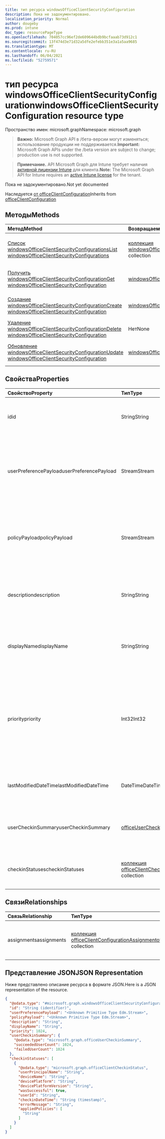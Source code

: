 ```yaml
---
title: тип ресурса windowsOfficeClientSecurityConfiguration
description: Пока не задокументировано.
localization_priority: Normal
author: dougeby
ms.prod: intune
doc_type: resourcePageType
ms.openlocfilehash: 704057cc96ef2de609644bdb9bcfaaab73d912c1
ms.sourcegitcommit: 13f474d3e71d32a5dfe2efebb351e3a1a5aa9685
ms.translationtype: MT
ms.contentlocale: ru-RU
ms.lasthandoff: 06/04/2021
ms.locfileid: "52759571"
---
```

# <a name="windowsofficeclientsecurityconfiguration-resource-type"></a><span data-ttu-id="c9110-103">тип ресурса windowsOfficeClientSecurityConfiguration</span><span class="sxs-lookup"><span data-stu-id="c9110-103">windowsOfficeClientSecurityConfiguration resource type</span></span>

<span data-ttu-id="c9110-104">Пространство имен: microsoft.graph</span><span class="sxs-lookup"><span data-stu-id="c9110-104">Namespace: microsoft.graph</span></span>

> <span data-ttu-id="c9110-105">**Важно:** Microsoft Graph API в /бета-версии могут изменяться; использование продукции не поддерживается.</span><span class="sxs-lookup"><span data-stu-id="c9110-105">**Important:** Microsoft Graph APIs under the /beta version are subject to change; production use is not supported.</span></span>

> <span data-ttu-id="c9110-106">**Примечание.** API Microsoft Graph для Intune требует наличия [активной лицензии Intune](https://go.microsoft.com/fwlink/?linkid=839381) для клиента.</span><span class="sxs-lookup"><span data-stu-id="c9110-106">**Note:** The Microsoft Graph API for Intune requires an [active Intune license](https://go.microsoft.com/fwlink/?linkid=839381) for the tenant.</span></span>

<span data-ttu-id="c9110-107">Пока не задокументировано.</span><span class="sxs-lookup"><span data-stu-id="c9110-107">Not yet documented</span></span>

<span data-ttu-id="c9110-108">Наследуется [от officeClientConfiguration](../resources/intune-cirrus-officeclientconfiguration.md)</span><span class="sxs-lookup"><span data-stu-id="c9110-108">Inherits from [officeClientConfiguration](../resources/intune-cirrus-officeclientconfiguration.md)</span></span>

## <a name="methods"></a><span data-ttu-id="c9110-109">Методы</span><span class="sxs-lookup"><span data-stu-id="c9110-109">Methods</span></span>
|<span data-ttu-id="c9110-110">Метод</span><span class="sxs-lookup"><span data-stu-id="c9110-110">Method</span></span>|<span data-ttu-id="c9110-111">Возвращаемый тип</span><span class="sxs-lookup"><span data-stu-id="c9110-111">Return Type</span></span>|<span data-ttu-id="c9110-112">Описание</span><span class="sxs-lookup"><span data-stu-id="c9110-112">Description</span></span>|
|:---|:---|:---|
|[<span data-ttu-id="c9110-113">Список windowsOfficeClientSecurityConfigurations</span><span class="sxs-lookup"><span data-stu-id="c9110-113">List windowsOfficeClientSecurityConfigurations</span></span>](../api/intune-cirrus-windowsofficeclientsecurityconfiguration-list.md)|<span data-ttu-id="c9110-114">[коллекция windowsOfficeClientSecurityConfiguration](../resources/intune-cirrus-windowsofficeclientsecurityconfiguration.md)</span><span class="sxs-lookup"><span data-stu-id="c9110-114">[windowsOfficeClientSecurityConfiguration](../resources/intune-cirrus-windowsofficeclientsecurityconfiguration.md) collection</span></span>|<span data-ttu-id="c9110-115">Список свойств и связей объектов [WindowsOfficeClientSecurityConfiguration.](../resources/intune-cirrus-windowsofficeclientsecurityconfiguration.md)</span><span class="sxs-lookup"><span data-stu-id="c9110-115">List properties and relationships of the [windowsOfficeClientSecurityConfiguration](../resources/intune-cirrus-windowsofficeclientsecurityconfiguration.md) objects.</span></span>|
|[<span data-ttu-id="c9110-116">Получить windowsOfficeClientSecurityConfiguration</span><span class="sxs-lookup"><span data-stu-id="c9110-116">Get windowsOfficeClientSecurityConfiguration</span></span>](../api/intune-cirrus-windowsofficeclientsecurityconfiguration-get.md)|[<span data-ttu-id="c9110-117">windowsOfficeClientSecurityConfiguration</span><span class="sxs-lookup"><span data-stu-id="c9110-117">windowsOfficeClientSecurityConfiguration</span></span>](../resources/intune-cirrus-windowsofficeclientsecurityconfiguration.md)|<span data-ttu-id="c9110-118">Чтение свойств и связей объекта [WindowsOfficeClientSecurityConfiguration.](../resources/intune-cirrus-windowsofficeclientsecurityconfiguration.md)</span><span class="sxs-lookup"><span data-stu-id="c9110-118">Read properties and relationships of the [windowsOfficeClientSecurityConfiguration](../resources/intune-cirrus-windowsofficeclientsecurityconfiguration.md) object.</span></span>|
|[<span data-ttu-id="c9110-119">Создание windowsOfficeClientSecurityConfiguration</span><span class="sxs-lookup"><span data-stu-id="c9110-119">Create windowsOfficeClientSecurityConfiguration</span></span>](../api/intune-cirrus-windowsofficeclientsecurityconfiguration-create.md)|[<span data-ttu-id="c9110-120">windowsOfficeClientSecurityConfiguration</span><span class="sxs-lookup"><span data-stu-id="c9110-120">windowsOfficeClientSecurityConfiguration</span></span>](../resources/intune-cirrus-windowsofficeclientsecurityconfiguration.md)|<span data-ttu-id="c9110-121">Создайте [новый объект WindowsOfficeClientSecurityConfiguration.](../resources/intune-cirrus-windowsofficeclientsecurityconfiguration.md)</span><span class="sxs-lookup"><span data-stu-id="c9110-121">Create a new [windowsOfficeClientSecurityConfiguration](../resources/intune-cirrus-windowsofficeclientsecurityconfiguration.md) object.</span></span>|
|[<span data-ttu-id="c9110-122">Удаление windowsOfficeClientSecurityConfiguration</span><span class="sxs-lookup"><span data-stu-id="c9110-122">Delete windowsOfficeClientSecurityConfiguration</span></span>](../api/intune-cirrus-windowsofficeclientsecurityconfiguration-delete.md)|<span data-ttu-id="c9110-123">Нет</span><span class="sxs-lookup"><span data-stu-id="c9110-123">None</span></span>|<span data-ttu-id="c9110-124">Удаляет [windowsOfficeClientSecurityConfiguration](../resources/intune-cirrus-windowsofficeclientsecurityconfiguration.md).</span><span class="sxs-lookup"><span data-stu-id="c9110-124">Deletes a [windowsOfficeClientSecurityConfiguration](../resources/intune-cirrus-windowsofficeclientsecurityconfiguration.md).</span></span>|
|[<span data-ttu-id="c9110-125">Обновление windowsOfficeClientSecurityConfiguration</span><span class="sxs-lookup"><span data-stu-id="c9110-125">Update windowsOfficeClientSecurityConfiguration</span></span>](../api/intune-cirrus-windowsofficeclientsecurityconfiguration-update.md)|[<span data-ttu-id="c9110-126">windowsOfficeClientSecurityConfiguration</span><span class="sxs-lookup"><span data-stu-id="c9110-126">windowsOfficeClientSecurityConfiguration</span></span>](../resources/intune-cirrus-windowsofficeclientsecurityconfiguration.md)|<span data-ttu-id="c9110-127">Обновление свойств объекта [WindowsOfficeClientSecurityConfiguration.](../resources/intune-cirrus-windowsofficeclientsecurityconfiguration.md)</span><span class="sxs-lookup"><span data-stu-id="c9110-127">Update the properties of a [windowsOfficeClientSecurityConfiguration](../resources/intune-cirrus-windowsofficeclientsecurityconfiguration.md) object.</span></span>|

## <a name="properties"></a><span data-ttu-id="c9110-128">Свойства</span><span class="sxs-lookup"><span data-stu-id="c9110-128">Properties</span></span>
|<span data-ttu-id="c9110-129">Свойство</span><span class="sxs-lookup"><span data-stu-id="c9110-129">Property</span></span>|<span data-ttu-id="c9110-130">Тип</span><span class="sxs-lookup"><span data-stu-id="c9110-130">Type</span></span>|<span data-ttu-id="c9110-131">Описание</span><span class="sxs-lookup"><span data-stu-id="c9110-131">Description</span></span>|
|:---|:---|:---|
|<span data-ttu-id="c9110-132">id</span><span class="sxs-lookup"><span data-stu-id="c9110-132">id</span></span>|<span data-ttu-id="c9110-133">String</span><span class="sxs-lookup"><span data-stu-id="c9110-133">String</span></span>|<span data-ttu-id="c9110-134">Id политики конфигурации клиента office.</span><span class="sxs-lookup"><span data-stu-id="c9110-134">Id of the office client configuration policy.</span></span> <span data-ttu-id="c9110-135">Унаследованный от [officeClientConfiguration](../resources/intune-cirrus-officeclientconfiguration.md)</span><span class="sxs-lookup"><span data-stu-id="c9110-135">Inherited from [officeClientConfiguration](../resources/intune-cirrus-officeclientconfiguration.md)</span></span>|
|<span data-ttu-id="c9110-136">userPreferencePayload</span><span class="sxs-lookup"><span data-stu-id="c9110-136">userPreferencePayload</span></span>|<span data-ttu-id="c9110-137">Stream</span><span class="sxs-lookup"><span data-stu-id="c9110-137">Stream</span></span>|<span data-ttu-id="c9110-138">Параметры параметров JSON строки в двоичном формате, эти значения могут быть переопределены пользователем.</span><span class="sxs-lookup"><span data-stu-id="c9110-138">Preference settings JSON string in binary format, these values can be overridden by the user.</span></span> <span data-ttu-id="c9110-139">Унаследованный от [officeClientConfiguration](../resources/intune-cirrus-officeclientconfiguration.md)</span><span class="sxs-lookup"><span data-stu-id="c9110-139">Inherited from [officeClientConfiguration](../resources/intune-cirrus-officeclientconfiguration.md)</span></span>|
|<span data-ttu-id="c9110-140">policyPayload</span><span class="sxs-lookup"><span data-stu-id="c9110-140">policyPayload</span></span>|<span data-ttu-id="c9110-141">Stream</span><span class="sxs-lookup"><span data-stu-id="c9110-141">Stream</span></span>|<span data-ttu-id="c9110-142">Параметры JSON строки JSON в двоичном формате, эти значения не могут быть изменены пользователем.</span><span class="sxs-lookup"><span data-stu-id="c9110-142">Policy settings JSON string in binary format, these values cannot be changed by the user.</span></span> <span data-ttu-id="c9110-143">Унаследованный от [officeClientConfiguration](../resources/intune-cirrus-officeclientconfiguration.md)</span><span class="sxs-lookup"><span data-stu-id="c9110-143">Inherited from [officeClientConfiguration](../resources/intune-cirrus-officeclientconfiguration.md)</span></span>|
|<span data-ttu-id="c9110-144">description</span><span class="sxs-lookup"><span data-stu-id="c9110-144">description</span></span>|<span data-ttu-id="c9110-145">String</span><span class="sxs-lookup"><span data-stu-id="c9110-145">String</span></span>|<span data-ttu-id="c9110-146">Администратор предоставил описание политики конфигурации клиента office.</span><span class="sxs-lookup"><span data-stu-id="c9110-146">Admin provided description of the office client configuration policy.</span></span> <span data-ttu-id="c9110-147">Унаследованный от [officeClientConfiguration](../resources/intune-cirrus-officeclientconfiguration.md)</span><span class="sxs-lookup"><span data-stu-id="c9110-147">Inherited from [officeClientConfiguration](../resources/intune-cirrus-officeclientconfiguration.md)</span></span>|
|<span data-ttu-id="c9110-148">displayName</span><span class="sxs-lookup"><span data-stu-id="c9110-148">displayName</span></span>|<span data-ttu-id="c9110-149">String</span><span class="sxs-lookup"><span data-stu-id="c9110-149">String</span></span>|<span data-ttu-id="c9110-150">Администратор предоставил имя политики конфигурации клиента office.</span><span class="sxs-lookup"><span data-stu-id="c9110-150">Admin provided name of the office client configuration policy.</span></span> <span data-ttu-id="c9110-151">Унаследованный от [officeClientConfiguration](../resources/intune-cirrus-officeclientconfiguration.md)</span><span class="sxs-lookup"><span data-stu-id="c9110-151">Inherited from [officeClientConfiguration](../resources/intune-cirrus-officeclientconfiguration.md)</span></span>|
|<span data-ttu-id="c9110-152">priority</span><span class="sxs-lookup"><span data-stu-id="c9110-152">priority</span></span>|<span data-ttu-id="c9110-153">Int32</span><span class="sxs-lookup"><span data-stu-id="c9110-153">Int32</span></span>|<span data-ttu-id="c9110-154">Значение приоритета должно быть уникальным значением для каждой политики клиента и использоваться для разрешения конфликтов, более низкие значения означают высокий приоритет.</span><span class="sxs-lookup"><span data-stu-id="c9110-154">Priority value should be unique value for each policy under a tenant and will be used for conflict resolution, lower values mean priority is high.</span></span> <span data-ttu-id="c9110-155">Унаследованный от [officeClientConfiguration](../resources/intune-cirrus-officeclientconfiguration.md)</span><span class="sxs-lookup"><span data-stu-id="c9110-155">Inherited from [officeClientConfiguration](../resources/intune-cirrus-officeclientconfiguration.md)</span></span>|
|<span data-ttu-id="c9110-156">lastModifiedDateTime</span><span class="sxs-lookup"><span data-stu-id="c9110-156">lastModifiedDateTime</span></span>|<span data-ttu-id="c9110-157">DateTime</span><span class="sxs-lookup"><span data-stu-id="c9110-157">DateTime</span></span>|<span data-ttu-id="c9110-158">Последний измененный штамп даты политики.</span><span class="sxs-lookup"><span data-stu-id="c9110-158">Last modified datetime stamp of the policy.</span></span> <span data-ttu-id="c9110-159">Унаследованный от [officeClientConfiguration](../resources/intune-cirrus-officeclientconfiguration.md)</span><span class="sxs-lookup"><span data-stu-id="c9110-159">Inherited from [officeClientConfiguration](../resources/intune-cirrus-officeclientconfiguration.md)</span></span>|
|<span data-ttu-id="c9110-160">userCheckinSummary</span><span class="sxs-lookup"><span data-stu-id="c9110-160">userCheckinSummary</span></span>|[<span data-ttu-id="c9110-161">officeUserCheckinSummary</span><span class="sxs-lookup"><span data-stu-id="c9110-161">officeUserCheckinSummary</span></span>](../resources/intune-cirrus-officeusercheckinsummary.md)|<span data-ttu-id="c9110-162">Сводка регистрации пользователя для политики.</span><span class="sxs-lookup"><span data-stu-id="c9110-162">User check-in summary for the policy.</span></span> <span data-ttu-id="c9110-163">Унаследованный от [officeClientConfiguration](../resources/intune-cirrus-officeclientconfiguration.md)</span><span class="sxs-lookup"><span data-stu-id="c9110-163">Inherited from [officeClientConfiguration](../resources/intune-cirrus-officeclientconfiguration.md)</span></span>|
|<span data-ttu-id="c9110-164">checkinStatuses</span><span class="sxs-lookup"><span data-stu-id="c9110-164">checkinStatuses</span></span>|<span data-ttu-id="c9110-165">[коллекция officeClientCheckinStatus](../resources/intune-cirrus-officeclientcheckinstatus.md)</span><span class="sxs-lookup"><span data-stu-id="c9110-165">[officeClientCheckinStatus](../resources/intune-cirrus-officeclientcheckinstatus.md) collection</span></span>|<span data-ttu-id="c9110-166">Список состояния регистрации клиента office.</span><span class="sxs-lookup"><span data-stu-id="c9110-166">List of office Client check-in status.</span></span> <span data-ttu-id="c9110-167">Унаследованный от [officeClientConfiguration](../resources/intune-cirrus-officeclientconfiguration.md)</span><span class="sxs-lookup"><span data-stu-id="c9110-167">Inherited from [officeClientConfiguration](../resources/intune-cirrus-officeclientconfiguration.md)</span></span>|

## <a name="relationships"></a><span data-ttu-id="c9110-168">Связи</span><span class="sxs-lookup"><span data-stu-id="c9110-168">Relationships</span></span>
|<span data-ttu-id="c9110-169">Связь</span><span class="sxs-lookup"><span data-stu-id="c9110-169">Relationship</span></span>|<span data-ttu-id="c9110-170">Тип</span><span class="sxs-lookup"><span data-stu-id="c9110-170">Type</span></span>|<span data-ttu-id="c9110-171">Описание</span><span class="sxs-lookup"><span data-stu-id="c9110-171">Description</span></span>|
|:---|:---|:---|
|<span data-ttu-id="c9110-172">assignments</span><span class="sxs-lookup"><span data-stu-id="c9110-172">assignments</span></span>|<span data-ttu-id="c9110-173">[коллекция officeClientConfigurationAssignment](../resources/intune-cirrus-officeclientconfigurationassignment.md)</span><span class="sxs-lookup"><span data-stu-id="c9110-173">[officeClientConfigurationAssignment](../resources/intune-cirrus-officeclientconfigurationassignment.md) collection</span></span>|<span data-ttu-id="c9110-174">Список групповых назначений для политики.</span><span class="sxs-lookup"><span data-stu-id="c9110-174">The list of group assignments for the policy.</span></span> <span data-ttu-id="c9110-175">Унаследованный от [officeClientConfiguration](../resources/intune-cirrus-officeclientconfiguration.md)</span><span class="sxs-lookup"><span data-stu-id="c9110-175">Inherited from [officeClientConfiguration](../resources/intune-cirrus-officeclientconfiguration.md)</span></span>|

## <a name="json-representation"></a><span data-ttu-id="c9110-176">Представление JSON</span><span class="sxs-lookup"><span data-stu-id="c9110-176">JSON Representation</span></span>
<span data-ttu-id="c9110-177">Ниже представлено описание ресурса в формате JSON.</span><span class="sxs-lookup"><span data-stu-id="c9110-177">Here is a JSON representation of the resource.</span></span>
<!-- {
  "blockType": "resource",
  "keyProperty": "id",
  "@odata.type": "microsoft.graph.windowsOfficeClientSecurityConfiguration"
}
-->
``` json
{
  "@odata.type": "#microsoft.graph.windowsOfficeClientSecurityConfiguration",
  "id": "String (identifier)",
  "userPreferencePayload": "<Unknown Primitive Type Edm.Stream>",
  "policyPayload": "<Unknown Primitive Type Edm.Stream>",
  "description": "String",
  "displayName": "String",
  "priority": 1024,
  "userCheckinSummary": {
    "@odata.type": "microsoft.graph.officeUserCheckinSummary",
    "succeededUserCount": 1024,
    "failedUserCount": 1024
  },
  "checkinStatuses": [
    {
      "@odata.type": "microsoft.graph.officeClientCheckinStatus",
      "userPrincipalName": "String",
      "deviceName": "String",
      "devicePlatform": "String",
      "devicePlatformVersion": "String",
      "wasSuccessful": true,
      "userId": "String",
      "checkinDateTime": "String (timestamp)",
      "errorMessage": "String",
      "appliedPolicies": [
        "String"
      ]
    }
  ]
}
```




